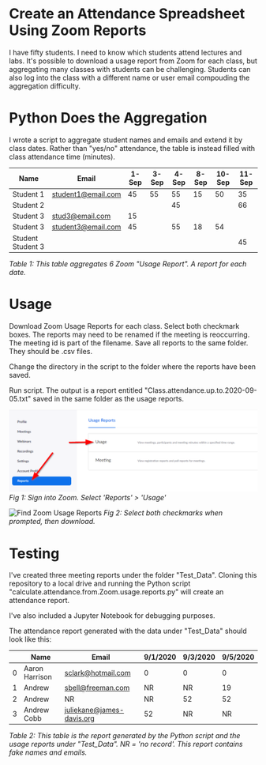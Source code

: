 # Create an Attendance Spreadsheet Using Zoom Reports
I have fifty students. I need to know which students attend lectures and labs. It's possible to download a usage report from Zoom for each class, but aggregating many classes with students can be challenging. Students can also log into the class with a different name or user email compouding the aggregation difficulty.

# Python Does the Aggregation
I wrote a script to aggregate student names and emails and extend it by class dates. Rather than "yes/no" attendance, the table is instead filled with class attendance time (minutes). 

|       Name        |       Email        | 1-Sep | 3-Sep | 4-Sep | 8-Sep | 10-Sep | 11-Sep |
|-------------------|--------------------|-------|-------|-------|-------|--------|--------|
| Student 1         | student1@email.com |    45 |    55 |    55 |    15 |     50 |     35 |
| Student 2         |                    |       |       |    45 |       |        |     66 |
| Student 3         | stud3@email.com    |    15 |       |       |       |        |        |
| Student 3         | student3@email.com |    45 |       |    55 |    18 |     54 |        |
| Student Student 3 |                    |       |       |       |       |        |     45 |

*Table 1: This table aggregates 6 Zoom "Usage Report". A report for each date.*

# Usage
Download Zoom Usage Reports for each class. Select both checkmark boxes. The reports may need to be renamed if the meeting is reoccurring. The meeting id is part of the filename. Save all reports to the same folder. They should be .csv files.

Change the directory in the script to the folder where the reports have been saved. 

Run script. The output is a report entitled "Class.attendance.up.to.2020-09-05.txt" saved in the same folder as the usage reports.

![Find Zoom Usage Reports](https://github.com/har1eyk/Create-Attenance-List-Using-Zoom/blob/master/Find.Zoom.usage.reports.png)
*Fig 1: Sign into Zoom. Select 'Reports' > 'Usage'*

![Find Zoom Usage Reports](https://github.com/har1eyk/Create-Attendance-List-Using-Zoom/blob/master/Export.mtg.data.and.show.unique.users.png)
*Fig 2: Select both checkmarks when prompted, then download.*

# Testing
I've created three meeting reports under the folder "Test_Data". Cloning this repository to a local drive and running the Python script "calculate.attendance.from.Zoom.usage.reports.py" will create an attendance report.

I've also included a Jupyter Notebook for debugging purposes. 

The attendance report generated with the data under "Test_Data" should look like this:


|   |      Name      |           Email           | 9/1/2020 | 9/3/2020 | 9/5/2020 |
|---|----------------|---------------------------|----------|----------|----------|
| 0 | Aaron Harrison | sclark@hotmail.com        | 0        | 0        | 0        |
| 1 | Andrew         | sbell@freeman.com         | NR       | NR       | 19       |
| 2 | Andrew         | NR                        | NR       | 52       | 52       |
| 3 | Andrew Cobb    | juliekane@james-davis.org | 52       | NR       | NR       |

*Table 2: This table is the report generated by the Python script and the usage reports under "Test_Data". NR = 'no record'. This report contains fake names and emails.*